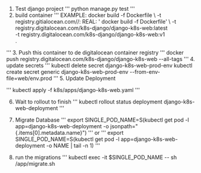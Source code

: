 1. Test django project
'''
python manage.py test
'''
2. build container
'''
EXAMPLE: docker build -f Dockerfile \ 
                -t registry.gitialocean.com/<container-registry-name>/<image-name>:<tag> 
REAL:
   ' docker build -f Dockerfile' \ 
    -t registry.digitalocean.com/k8s-django/django-k8s-web:latest \
    -t registry.digitalocean.com/k8s-django/django-k8s-web:v1 \
    .

'''
3. Push this container to de digitalocean container registry
'''
docker push  registry.digitalocean.com/k8s-django/django-k8s-web --all-tags
'''
4. update secrets
'''
kubectl delete secret django-k8s-web-prod-env
kubectl create secret generic django-k8s-web-prod-env --from-env-file=web/env.prod
'''
5. Update Deployment

'''
kubectl apply -f k8s/apps/django-k8s-web.yaml 
'''

6. Wait to rollout to finish
'''
kubectl rollout status deployment django-k8s-web-deployment
'''

7. Migrate Database
'''
export SINGLE_POD_NAME=S(kubectl get pod -l app=django-k8s-web-deployment -o jsonpath="{.items[0].metadata.name}")
'''
or
'''
export SINGLE_POD_NAME=S(kubectl get pod -l app=django-k8s-web-deployment -o NAME | tail -n 1)
'''
8. run the migrations
'''
kubectl exec -it $SINGLE_POD_NAME -- sh /app/migrate.sh

